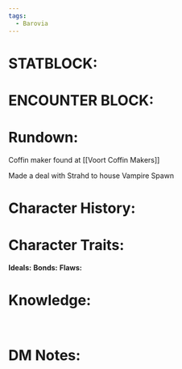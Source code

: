 ```yaml
---
tags:
  - Barovia
---
```

# **STATBLOCK:**

# **ENCOUNTER BLOCK:**

# **Rundown:**

Coffin maker found at [[Voort Coffin Makers]]

Made a deal with Strahd to house Vampire Spawn

# **Character History:**

# **Character Traits:** 

**Ideals:**
**Bonds:**
**Flaws:** 

# **Knowledge:**
 

# **DM Notes:**

